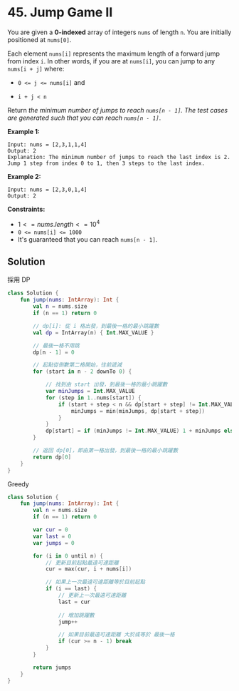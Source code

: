 # 45. Jump Game II

You are given a **0-indexed** array of integers `nums` of length `n`. You are initially positioned at `nums[0]`.

Each element `nums[i]` represents the maximum length of a forward jump from index `i`. In other words, if you are at `nums[i]`, you can jump to any `nums[i + j]` where:

- `0 <= j <= nums[i]` and

- `i + j < n`

Return *the minimum number of jumps to reach `nums[n - 1]`. The test cases are generated such that you can reach `nums[n - 1]`*.

**Example 1:**
```
Input: nums = [2,3,1,1,4]
Output: 2
Explanation: The minimum number of jumps to reach the last index is 2. Jump 1 step from index 0 to 1, then 3 steps to the last index.
```
**Example 2:**
```
Input: nums = [2,3,0,1,4]
Output: 2
``` 

**Constraints:**

- $1 <= nums.length <= 10^4$
- `0 <= nums[i] <= 1000`
- It's guaranteed that you can reach `nums[n - 1]`.

## Solution

採用 DP

```kotlin
class Solution {
    fun jump(nums: IntArray): Int {
        val n = nums.size
        if (n == 1) return 0

        // dp[i]: 從 i 格出發，到最後一格的最小跳躍數
        val dp = IntArray(n) { Int.MAX_VALUE }

        // 最後一格不用跳
        dp[n - 1] = 0

        // 起點從倒數第二格開始，往前遞減
        for (start in n - 2 downTo 0) {

            // 找到由 start 出發，到最後一格的最小跳躍數
            var minJumps = Int.MAX_VALUE
            for (step in 1..nums[start]) {
                if (start + step < n && dp[start + step] != Int.MAX_VALUE) {
                    minJumps = min(minJumps, dp[start + step])
                }
            }
            dp[start] = if (minJumps != Int.MAX_VALUE) 1 + minJumps else minJumps
        }

        // 返回 dp[0]，即由第一格出發，到最後一格的最小跳躍數
        return dp[0]
    }
}
```

Greedy

```kotlin
class Solution {
    fun jump(nums: IntArray): Int {
        val n = nums.size
        if (n == 1) return 0

        var cur = 0
        var last = 0
        var jumps = 0

        for (i in 0 until n) {
            // 更新目前起點最遠可達距離
            cur = max(cur, i + nums[i])

            // 如果上一次最遠可達距離等於目前起點
            if (i == last) {
                // 更新上一次最遠可達距離
                last = cur 
                
                // 增加跳躍數
                jump++

                // 如果目前最遠可達距離 大於或等於 最後一格   
                if (cur >= n - 1) break
            }
        }

        return jumps
    }
}
```
